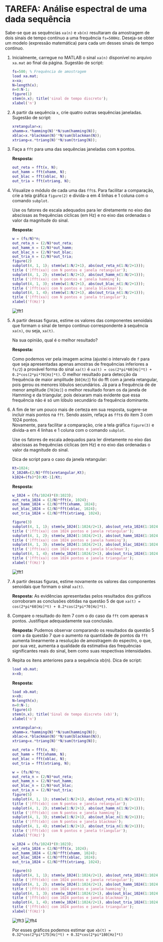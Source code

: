 # TAREFA: Análise espectral de uma dada sequência

Sabe-se que as sequências `xa(n)` e `xb(n)` resultaram da amostragem de dois sinais de tempo contínuo a uma frequência `fs=500Hz`. Deseja-se obter um modelo (expressão matemática) para cada um desses sinais de tempo contínuo.

1. Inicialmente, carregue no MATLAB o sinal `xa(n)` disponível no arquivo `xa.mat` ao final da página. Sugestão de script:

	```Matlab
	fs=500; % Frequência de amostragem
	load xa.mat;
	x=xa;
	N=length(x);
	n=0:N-1;
	figure(1)
	stem(n,x); title('sinal de tempo discreto'); 
	xlabel('n')
	```
2. A partir da sequência `x`, crie quatro outras sequências janeladas. Sugestão de script:
	
	```Matlab
	xretangular=x;
	xhamm=x.*hamming(N)'*N/sum(hamming(N));
	xblac=x.*blackman(N)'*N/sum(blackman(N));
	xtriang=x.*triang(N)'*N/sum(triang(N));
	```
3. Faça a `fft` para uma das sequências janeladas com `N` pontos.

    **Resposta:**
    
    ```Matlab
	out_reta = fft(x, N);
	out_hamm = fft(xhamm, N);
	out_blac = fft(xblac, N);
	out_tria = fft(xtriang, N);
	```
4. Visualize o módulo de cada uma das `fft`s. Para facilitar a comparação, crie a tela gráfica `figure(2)` e divida-a em 4 linhas e 1 coluna com o comando `subplot`.

	Use os fatores de escala adequados para ler diretamente no eixo das abscissas as frequências cíclicas (em Hz) e no eixo das ordenadas o valor da magnitude do sinal.
    
     **Resposta:**
    
    ```Matlab
	w = (fs/N)*n;
    out_reta_n = (2/N)*out_reta;
    out_hamm_n = (2/N)*out_hamm;
    out_blac_n = (2/N)*out_blac;
    out_tria_n = (2/N)*out_tria;
    figure(2)
    subplot(4, 1, 1); stem(w(1:N/2+1), abs(out_reta_n(1:N/2+1))); 
    title ('|fft(xa)| com N pontos e janela retangular');
    subplot(4, 1, 2); stem(w(1:N/2+1), abs(out_hamm_n(1:N/2+1))); 
    title ('|fft(xa)| com N pontos e janela hamming');
    subplot(4, 1, 3); stem(w(1:N/2+1), abs(out_blac_n(1:N/2+1))); 
    title ('|fft(xa)| com N pontos e janela blackman');
    subplot(4, 1, 4); stem(w(1:N/2+1), abs(out_tria_n(1:N/2+1))); 
    title ('|fft(xa)| com N pontos e janela triangular'); 
    xlabel('f(Hz)')
	```
    ![fft1](img/fft1.jpg)

5. A partir dessas figuras, estime os valores das componentes senoidais que formam o sinal de tempo contínuo correspondente à sequência `xa(n)`, ou seja,  `xa(t)`.

	Na sua opinião, qual é o melhor resultado?
    
    **Resposta:**
   
    Como podemos ver pela imagem acima (ajustei o intervalo de `f` para que seja apresentadas apenas amostras de frequências inferiores a `fs/2`) a provável forma do sinal `xa(t)` é `xa(t) = cos(2*pi*60[Hz]*t) + 0.2*cos(2*pi*70[Hz]*t)`.
    O melhor resultado para detecção da frequência de maior amplitude (`60[Hz]`) foi do fft com a janela retangular, pois gerou os menores lóbulos secundários. Já para a frequência de de menor amplitude (`70[Hz]`) o melhor resultado foram os da janela de Hamming e da triangular, pois deixaram mais evidente que essa frequência não é só um lóbulo secundário da frequência dominante.
    
6. A fim de ter um pouco mais de certeza em sua resposta, sugere-se incluir mais pontos na `fft`. Sendo assim, refaça as `fft`s do item 3 com 1024 pontos. 	
	Novamente, para facilitar a comparação, crie a tela gráfica `figure(3)` e divida-a em 4 linhas e 1 coluna com o comando `subplot`.
	
	Use os fatores de escala adequados para ler diretamente no eixo das abscissas as frequências cíclicas (em Hz) e no eixo das ordenadas o valor da magnitude do sinal.

	Dica de script para o caso da janela retangular:

	```Matlab
	Kt=1024;
	X_1024R=(2/N)*fft(xretangular,Kt);
	k1024=(fs)*[0:Kt-1]/Kt;
	```
    
    **Resposta:**
    
    ```Matlab
	w_1024 = (fs/1024)*(0:1023);
    out_reta_1024 = (2/N)*fft(x, 1024);
    out_hamm_1024 = (2/N)*fft(xhamm, 1024);
    out_blac_1024 = (2/N)*fft(xblac, 1024);
    out_tria_1024 = (2/N)*fft(xtriang, 1024);

    figure(3)
    subplot(4, 1, 1); stem(w_1024(1:1024/2+1), abs(out_reta_1024(1:1024/2+1))); 
    title ('|fft(xa)| com 1024 pontos e janela retangular');
    subplot(4, 1, 2); stem(w_1024(1:1024/2+1), abs(out_hamm_1024(1:1024/2+1))); 
    title ('|fft(xa)| com 1024 pontos e janela hamming');
    subplot(4, 1, 3); stem(w_1024(1:1024/2+1), abs(out_blac_1024(1:1024/2+1))); 
    title ('|fft(xa)| com 1024 pontos e janela blackman');
    subplot(4, 1, 4); stem(w_1024(1:1024/2+1), abs(out_tria_1024(1:1024/2+1))); 
    title ('|fft(xa)| com 1024 pontos e janela triangular'); 
    xlabel('f(Hz)')
	```
    ![fft1](img/fft2.jpg)
7. A partir dessas figuras, estime novamente os valores das componentes senoidais que formam o sinal `xa(t)`.
	
     **Resposta:**
    As evidências apresentadas pelos resultados dos gráficos corroboram as conclusões obtidas na questão 5 de que `xa(t) = cos(2*pi*60[Hz]*t) + 0.2*cos(2*pi*70[Hz]*t)`.
8. Compare o resultado do item 7 com o do caso da `fft` com apenas `N` pontos. Justifique adequadamente sua conclusão.
 
     **Resposta:**
    Pudemos observar comparando os resultados da questão 5 com a da questão 7 que o aumento na quantidade de pontos da `fft` aumenta linearmente a resolução de amostragem do espectro, o que, por sua vez, aumenta a qualidade da estimativa das frequências significantes reais do sinal, bem como suas respectivas intensidades.
9. Repita os itens anteriores para a sequência  xb(n). Dica de script:

	```Matlab
	load xb.mat;  
	x=xb;
	```
    **Resposta:**
    
    ```Matlab
	load xb.mat;
    x=xb;
    N=length(x);
    n=0:N-1;
    figure(4)
    stem(n,x); title('Sinal de tempo discreto (xb)'); 
    xlabel('n')

    xretangular=x;
    xhamm=x.*hamming(N)'*N/sum(hamming(N));
    xblac=x.*blackman(N)'*N/sum(blackman(N));
    xtriang=x.*triang(N)'*N/sum(triang(N));

    out_reta = fft(x, N);
    out_hamm = fft(xhamm, N);
    out_blac = fft(xblac, N);
    out_tria = fft(xtriang, N);

    w = (fs/N)*n;
    out_reta_n = (2/N)*out_reta;
    out_hamm_n = (2/N)*out_hamm;
    out_blac_n = (2/N)*out_blac;
    out_tria_n = (2/N)*out_tria;
    figure(5)
    subplot(4, 1, 1); stem(w(1:N/2+1), abs(out_reta_n(1:N/2+1))); 
    title ('|fft(xb)| com N pontos e janela retangular');
    subplot(4, 1, 2); stem(w(1:N/2+1), abs(out_hamm_n(1:N/2+1))); 
    title ('|fft(xb)| com N pontos e janela hamming');
    subplot(4, 1, 3); stem(w(1:N/2+1), abs(out_blac_n(1:N/2+1))); 
    title ('|fft(xb)| com N pontos e janela blackman');
    subplot(4, 1, 4); stem(w(1:N/2+1), abs(out_tria_n(1:N/2+1))); 
    title ('|fft(xb)| com N pontos e janela triangular'); 
    xlabel('f(Hz)')

    w_1024 = (fs/1024)*(0:1023);
    out_reta_1024 = (2/N)*fft(x, 1024);
    out_hamm_1024 = (2/N)*fft(xhamm, 1024);
    out_blac_1024 = (2/N)*fft(xblac, 1024);
    out_tria_1024 = (2/N)*fft(xtriang, 1024);

    figure(6)
    subplot(4, 1, 1); stem(w_1024(1:1024/2+1), abs(out_reta_1024(1:1024/2+1))); 
    title ('|fft(xb)| com 1024 pontos e janela retangular');
    subplot(4, 1, 2); stem(w_1024(1:1024/2+1), abs(out_hamm_1024(1:1024/2+1))); 
    title ('|fft(xb)| com 1024 pontos e janela hamming');
    subplot(4, 1, 3); stem(w_1024(1:1024/2+1), abs(out_blac_1024(1:1024/2+1))); 
    title ('|fft(xb)| com 1024 pontos e janela blackman');
    subplot(4, 1, 4); stem(w_1024(1:1024/2+1), abs(out_tria_1024(1:1024/2+1))); 
    title ('|fft(xb)| com 1024 pontos e janela triangular'); 
    xlabel('f(Hz)')
	```
    ![fft3](img/fft3.jpg)
    ![fft4](img/fft4.jpg)
    
    Por esses gráficos podemos estimar que `xb(t) = 0.32*cos(2*pi*175[Hz]*t) + 0.32*cos(2*pi*180[Hz]*t)`